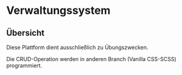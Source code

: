 # Verwaltungssystem

## Übersicht

Diese Plattform dient ausschließlich zu Übungszwecken.

Die CRUD-Operation werden in anderen Branch (Vanilla CSS-SCSS) programmiert.
